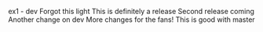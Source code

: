 ex1 - dev
Forgot this light
This is definitely a release
Second release coming
Another change on dev
More changes for the fans!
This is good with master
